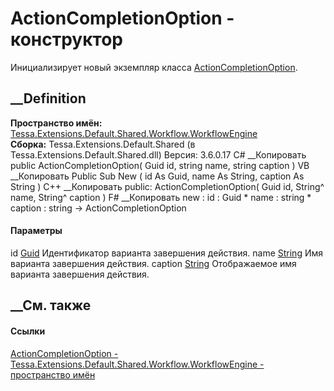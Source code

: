 # ActionCompletionOption - конструктор
Инициализирует новый экземпляр класса
[ActionCompletionOption](T_Tessa_Extensions_Default_Shared_Workflow_WorkflowEngine_ActionCompletionOption.htm).
## __Definition
 **Пространство имён:**
[Tessa.Extensions.Default.Shared.Workflow.WorkflowEngine](N_Tessa_Extensions_Default_Shared_Workflow_WorkflowEngine.htm)  
 **Сборка:** Tessa.Extensions.Default.Shared (в
Tessa.Extensions.Default.Shared.dll) Версия: 3.6.0.17
C# __Копировать
     public ActionCompletionOption(
    	Guid id,
    	string name,
    	string caption
    )
VB __Копировать
     Public Sub New ( 
    	id As Guid,
    	name As String,
    	caption As String
    )
C++ __Копировать
     public:
    ActionCompletionOption(
    	Guid id, 
    	String^ name, 
    	String^ caption
    )
F# __Копировать
     new : 
            id : Guid * 
            name : string * 
            caption : string -> ActionCompletionOption
#### Параметры
id [Guid](https://learn.microsoft.com/dotnet/api/system.guid)
    Идентификатор варианта завершения действия.
name [String](https://learn.microsoft.com/dotnet/api/system.string)
    Имя варианта завершения действия.
caption [String](https://learn.microsoft.com/dotnet/api/system.string)
    Отображаемое имя варианта завершения действия.
##  __См. также
#### Ссылки
[ActionCompletionOption -
](T_Tessa_Extensions_Default_Shared_Workflow_WorkflowEngine_ActionCompletionOption.htm)
[Tessa.Extensions.Default.Shared.Workflow.WorkflowEngine - пространство
имён](N_Tessa_Extensions_Default_Shared_Workflow_WorkflowEngine.htm)
